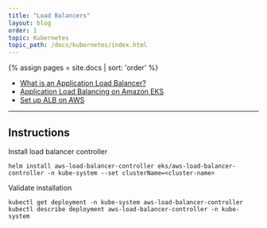 ```yaml
---
title: "Load Balancers"
layout: blog
order: 1
topic: Kubernetes
topic_path: /docs/kubernetes/index.html
---
```

{% assign pages = site.docs | sort: 'order' %}

* [What is an Application Load Balancer?](https://docs.aws.amazon.com/elasticloadbalancing/latest/application/introduction.html)
* [Application Load Balancing on Amazon EKS](https://docs.aws.amazon.com/eks/latest/userguide/alb-ingress.html)
* [Set up ALB on AWS](https://aws.amazon.com/premiumsupport/knowledge-center/eks-alb-ingress-controller-setup/)

<hr>

## Instructions
Install load balancer controller
```
helm install aws-load-balancer-controller eks/aws-load-balancer-controller -n kube-system --set clusterName=<cluster-name>
```

Validate installation
```
kubectl get deployment -n kube-system aws-load-balancer-controller
kubectl describe deployment aws-load-balancer-controller -n kube-system
```

